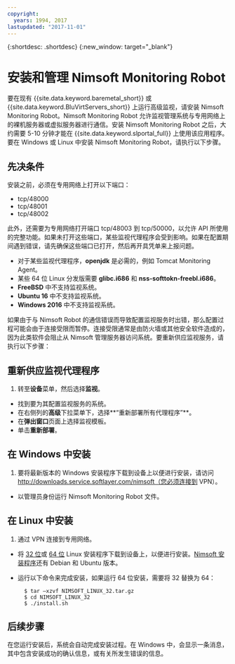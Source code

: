 ```yaml
---
copyright:
  years: 1994, 2017
lastupdated: "2017-11-01"
---
```


{:shortdesc: .shortdesc}
{:new_window: target="_blank"}

# 安装和管理 Nimsoft Monitoring Robot

要在现有 {{site.data.keyword.baremetal_short}} 或 {{site.data.keyword.BluVirtServers_short}} 上运行高级监视，请安装 Nimsoft Monitoring Robot。Nimsoft Monitoring Robot 允许监视管理系统与专用网络上的裸机服务器或虚拟服务器进行通信。安装 Nimsoft Monitoring Robot 之后，大约需要 5-10 分钟才能在 {{site.data.keyword.slportal_full}} 上使用该应用程序。要在 Windows 或 Linux 中安装 Nimsoft Monitoring Robot，请执行以下步骤。

## 先决条件

安装之前，必须在专用网络上打开以下端口：

* tcp/48000
* tcp/48001
* tcp/48002

此外，还需要为专用网络打开端口 tcp/48003 到 tcp/50000，以允许 API 所使用的完整功能。如果未打开这些端口，某些监视代理程序会受到影响。如果在配置期间遇到错误，请先确保这些端口已打开，然后再开具凭单来上报问题。 

* 对于某些监视代理程序，**openjdk** 是必需的，例如 Tomcat Monitoring Agent。
* 某些 64 位 Linux 分发版需要 **glibc.i686** 和 **nss-softtokn-freebl.i686**。
* **FreeBSD** 中不支持监视系统。
* **Ubuntu 16** 中不支持监视系统。
* **Windows 2016** 中不支持监视系统。

如果由于与 Nimsoft Robot 的通信错误而导致配置监视服务时出错，那么配置过程可能会由于连接受限而暂停。连接受限通常是由防火墙或其他安全软件造成的，因为此类软件会阻止从 Nimsoft 管理服务器访问系统。要重新供应监视服务，请执行以下步骤：

## 重新供应监视代理程序

1. 转至**设备**菜单，然后选择**监视**。
* 找到要为其配置监视服务的系统。
* 在右侧列的**高级**下拉菜单下，选择**“重新部署所有代理程序”**。
* 在**弹出窗口**页面上选择监视模板。
* 单击**重新部署**。

## 在 Windows 中安装

1. 要将最新版本的 Windows 安装程序下载到设备上以便进行安装，请访问 http://downloads.service.softlayer.com/nimsoft（您必须连接到 VPN）。
* 以管理员身份运行 Nimsoft Monitoring Robot 文件。

## 在 Linux 中安装

1. 通过 VPN 连接到专用网络。
* 将 [32 位](http://downloads.service.softlayer.com/nimsoft/NIMSOFT_LINUX_32.tar.gz)或 [64 位](http://downloads.service.softlayer.com/nimsoft/NIMSOFT_LINUX_64.tar.gz) Linux 安装程序下载到设备上，以便进行安装。[Nimsoft 安装程序](http://downloads.service.softlayer.com/nimsoft/)还有 Debian 和 Ubuntu 版本。
* 运行以下命令来完成安装，如果运行 64 位安装，需要将 32 替换为 64：

        $ tar –xzvf NIMSOFT_LINUX_32.tar.gz
        $ cd NIMSOFT_LINUX_32
        $ ./install.sh

## 后续步骤

在您运行安装后，系统会自动完成安装过程。在 Windows 中，会显示一条消息，其中包含安装成功的确认信息，或有关所发生错误的信息。

